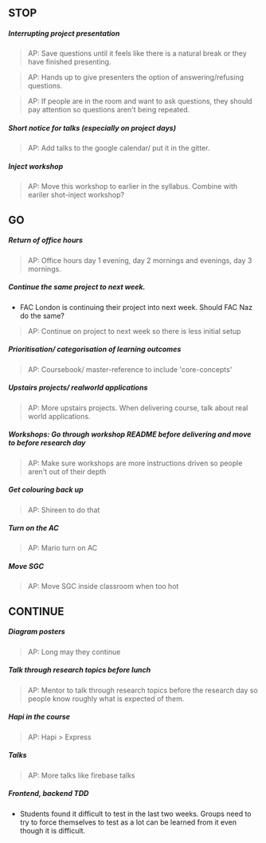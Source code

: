 ## STOP

##### Interrupting project presentation
> AP: Save questions until it feels like there is a natural break or they have finished presenting.

> AP: Hands up to give presenters the option of answering/refusing questions.

> AP: If people are in the room and want to ask questions, they should pay attention so questions aren't being repeated.

##### Short notice for talks (especially on project days)
> AP: Add talks to the google calendar/ put it in the gitter.

##### Inject workshop
> AP: Move this workshop to earlier in the syllabus. Combine with eariler shot-inject workshop?

## GO

##### Return of office hours
> AP: Office hours day 1 evening, day 2 mornings and evenings, day 3 mornings.

##### Continue the same project to next week.
- FAC London is continuing their project into next week. Should FAC Naz do the same?
> AP: Continue on project to next week so there is less initial setup

##### Prioritisation/ categorisation of learning outcomes
> AP: Coursebook/ master-reference to include 'core-concepts'

##### Upstairs projects/ realworld applications
> AP: More upstairs projects. When delivering course, talk about real world applications.

##### Workshops: Go through workshop README before delivering and move to before research day
> AP: Make sure workshops are more instructions driven so people aren't out of their depth

##### Get colouring back up
> AP: Shireen to do that

##### Turn on the AC
> AP: Mario turn on AC

##### Move SGC
> AP: Move SGC inside classroom when too hot

## CONTINUE

##### Diagram posters
> AP: Long may they continue

##### Talk through research topics before lunch
> AP: Mentor to talk through research topics before the research day so people know roughly what is expected of them.

##### Hapi in the course
> AP: Hapi > Express

##### Talks
> AP: More talks like firebase talks

##### Frontend, backend TDD
- Students found it difficult to test in the last two weeks. Groups need to try to force themselves to test as a lot can be learned from it even though it is difficult.
